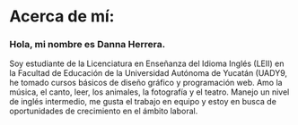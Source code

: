 # Acerca de mí:
### Hola, mi nombre es Danna Herrera.
Soy estudiante de la Licenciatura en Enseñanza del Idioma Inglés (LEII) en la Facultad de Educación de la Universidad Autónoma de Yucatán (UADY9, he tomado cursos básicos de diseño gráfico y programación web. Amo la música, el canto, leer, los animales, la fotografía y el teatro.
Manejo un nivel de inglés intermedio, me gusta el trabajo en equipo y estoy en busca de oportunidades de crecimiento en el ámbito laboral.

<!---
Dash2407/Dash2407 is a ✨ special ✨ repository because its `README.md` (this file) appears on your GitHub profile.
You can click the Preview link to take a look at your changes.
--->
